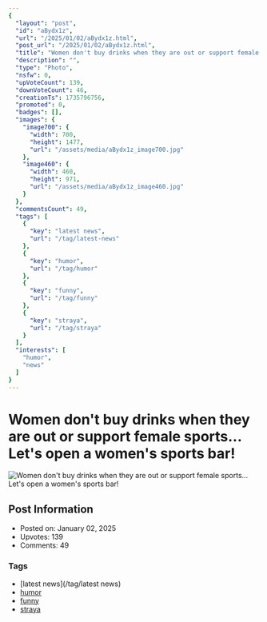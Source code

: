 ```yaml
---
{
  "layout": "post",
  "id": "aBydx1z",
  "url": "/2025/01/02/aBydx1z.html",
  "post_url": "/2025/01/02/aBydx1z.html",
  "title": "Women don't buy drinks when they are out or support female sports... Let's open a women's sports bar!",
  "description": "",
  "type": "Photo",
  "nsfw": 0,
  "upVoteCount": 139,
  "downVoteCount": 46,
  "creationTs": 1735796756,
  "promoted": 0,
  "badges": [],
  "images": {
    "image700": {
      "width": 700,
      "height": 1477,
      "url": "/assets/media/aBydx1z_image700.jpg"
    },
    "image460": {
      "width": 460,
      "height": 971,
      "url": "/assets/media/aBydx1z_image460.jpg"
    }
  },
  "commentsCount": 49,
  "tags": [
    {
      "key": "latest news",
      "url": "/tag/latest-news"
    },
    {
      "key": "humor",
      "url": "/tag/humor"
    },
    {
      "key": "funny",
      "url": "/tag/funny"
    },
    {
      "key": "straya",
      "url": "/tag/straya"
    }
  ],
  "interests": [
    "humor",
    "news"
  ]
}
---
```


# Women don't buy drinks when they are out or support female sports... Let's open a women's sports bar!

![Women don't buy drinks when they are out or support female sports... Let's open a women's sports bar!](/assets/media/aBydx1z_image700.jpg)

## Post Information

- Posted on: January 02, 2025
- Upvotes: 139
- Comments: 49

### Tags

- [latest news](/tag/latest news)
- [humor](/tag/humor)
- [funny](/tag/funny)
- [straya](/tag/straya)
